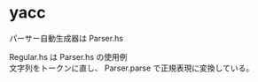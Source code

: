 yacc
====

パーサー自動生成器は Parser.hs

Regular.hs は Parser.hs の使用例  
文字列をトークンに直し、 Parser.parse で正規表現に変換している。
